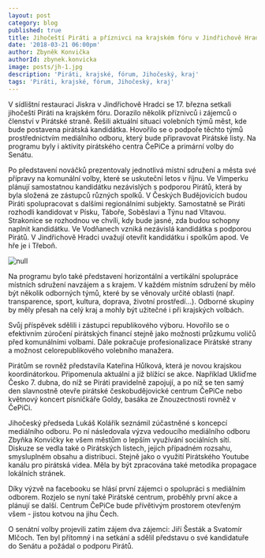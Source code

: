 ```yaml
---
layout: post
category: blog
published: true
title: Jihočeští Piráti a příznivci na krajském fóru v Jindřichově Hradci
date: '2018-03-21 06:00pm'
author: Zbyněk Konvička
authorId: zbynek.konvicka
image: posts/jh-1.jpg
description: 'Piráti, krajské, fórum, Jihočeský, kraj'
tags: 'Piráti, krajské, fórum, Jihočeský, kraj'
---
```

V sídlištní restauraci Jiskra v Jindřichově Hradci se 17. března setkali jihočeští Piráti na krajském fóru. Dorazilo několik příznivců i zájemců o členství v Pirátské straně. Řešili aktuální situaci volebních týmů měst, kde bude postavena pirátská kandidátka. Hovořilo se o podpoře těchto týmů prostřednictvím mediálního odboru, který bude připravovat Pirátské listy. Na programu byly i aktivity pirátského centra ČePiCe a primární volby do Senátu.  

Po představení nováčků prezentovaly jednotlivá místní sdružení a města své přípravy na komunální volby, které se uskuteční letos v říjnu. Ve Vimperku plánují samostatnou kandidátku nezávislých s podporou Pirátů, která by byla složená ze zástupců různých spolků. V Českých Budějovicích budou Piráti spolupracovat s dalšími regionálními subjekty. Samostatně se Piráti rozhodli kandidovat v Písku, Táboře, Soběslavi a Týnu nad Vltavou. Strakonice se rozhodnou ve chvíli, kdy bude jasné, zda budou schopny naplnit kandidátku. Ve Vodňanech vzniká nezávislá kandidátka s podporou Pirátů. V Jindřichově Hradci uvažují otevřít kandidátku i spolkům apod. Ve hře je i Třeboň.

![null](posts/jh-2.jpg)

Na programu bylo také představení horizontální a vertikální spolupráce místních sdružení navzájem a s krajem. V každém místním sdružení by mělo být několik odborných týmů, které by se věnovaly určité oblasti (např. transparence, sport, kultura, doprava, životní prostředí…). Odborné skupiny by měly přesah na celý kraj a mohly být užitečné i při krajských volbách. 

Svůj příspěvek sdělili i zástupci republikového výboru. Hovořilo se o efektivním zúročení pirátských financí stejně jako možnosti průzkumu voličů před komunálními volbami. Dále pokračuje profesionalizace Pirátské strany a možnost celorepublikového volebního manažera.

Pirátům se rovněž představila Kateřina Hůlková, která je novou krajskou koordinátorkou. Připomenula aktuální a již blížící se akce. Například Ukliďme Česko 7. dubna, do níž se Piráti pravidelně zapojují, a po níž se ten samý den slavnostně otevře pirátské českobudějovické centrum ČePiCe nebo květnový koncert písničkáře Goldy, basáka ze Znouzectnosti rovněž v ČePiCi. 

Jihočeský předseda Lukáš Kolářík seznámil zúčastněné s koncepcí mediálního odboru. Po ní následovala výzva vedoucího mediálního odboru Zbyňka Konvičky ke všem městům o lepším využívání sociálních sítí. Diskuze se vedla také o Pirátských listech, jejich případném rozsahu, smysluplném obsahu a distribuci. Stejně jako o využití Pirátského Youtube kanálu pro pirátská videa. Měla by být zpracována také metodika propagace lokálních stránek. 

Díky výzvě na facebooku se hlásí první zájemci o spolupráci s mediálním odborem. Rozjelo se nyní také Pirátské centrum, proběhly první akce a plánují se další. Centrum ČePiCe bude přívětivým prostorem otevřeným všem - jistou kotvou na jihu Čech.

O senátní volby projevili zatím zájem dva zájemci: Jiří Šesták a Svatomír Mlčoch. Ten byl přítomný i na setkání a sdělil představu o své kandidatuře do Senátu a požádal o podporu Pirátů.
